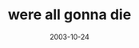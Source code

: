 ---
layout: base.njk
title : 'were all gonna die' 
view_title : 'were all gonna die' 
year : '2003' 
date : '2003-10-24' 
img_file : '/drawing/wereallgonnadie.png' 
html_file : 'wereallgonnadie' 
next_html : 'ihaveloveforyou.html' 
year_order : '145' 
permalink : "title/{{html_file}}.html"
---